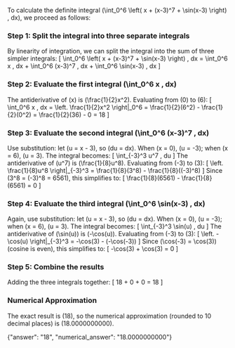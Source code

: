 

To calculate the definite integral \(\int_0^6 \left( x + (x-3)^7 + \sin(x-3) \right) \, dx\), we proceed as follows:

### Step 1: Split the integral into three separate integrals
By linearity of integration, we can split the integral into the sum of three simpler integrals:
\[
\int_0^6 \left( x + (x-3)^7 + \sin(x-3) \right) \, dx = \int_0^6 x \, dx + \int_0^6 (x-3)^7 \, dx + \int_0^6 \sin(x-3) \, dx
\]

### Step 2: Evaluate the first integral \(\int_0^6 x \, dx\)
The antiderivative of \(x\) is \(\frac{1}{2}x^2\). Evaluating from \(0\) to \(6\):
\[
\int_0^6 x \, dx = \left. \frac{1}{2}x^2 \right|_0^6 = \frac{1}{2}(6^2) - \frac{1}{2}(0^2) = \frac{1}{2}(36) - 0 = 18
\]

### Step 3: Evaluate the second integral \(\int_0^6 (x-3)^7 \, dx\)
Use substitution: let \(u = x - 3\), so \(du = dx\). When \(x = 0\), \(u = -3\); when \(x = 6\), \(u = 3\). The integral becomes:
\[
\int_{-3}^3 u^7 \, du
\]
The antiderivative of \(u^7\) is \(\frac{1}{8}u^8\). Evaluating from \(-3\) to \(3\):
\[
\left. \frac{1}{8}u^8 \right|_{-3}^3 = \frac{1}{8}(3^8) - \frac{1}{8}((-3)^8)
\]
Since \(3^8 = (-3)^8 = 6561\), this simplifies to:
\[
\frac{1}{8}(6561) - \frac{1}{8}(6561) = 0
\]

### Step 4: Evaluate the third integral \(\int_0^6 \sin(x-3) \, dx\)
Again, use substitution: let \(u = x - 3\), so \(du = dx\). When \(x = 0\), \(u = -3\); when \(x = 6\), \(u = 3\). The integral becomes:
\[
\int_{-3}^3 \sin(u) \, du
\]
The antiderivative of \(\sin(u)\) is \(-\cos(u)\). Evaluating from \(-3\) to \(3\):
\[
\left. -\cos(u) \right|_{-3}^3 = -\cos(3) - (-\cos(-3))
\]
Since \(\cos(-3) = \cos(3)\) (cosine is even), this simplifies to:
\[
-\cos(3) + \cos(3) = 0
\]

### Step 5: Combine the results
Adding the three integrals together:
\[
18 + 0 + 0 = 18
\]

### Numerical Approximation
The exact result is \(18\), so the numerical approximation (rounded to 10 decimal places) is \(18.0000000000\).

{"answer": "18", "numerical_answer": "18.0000000000"}